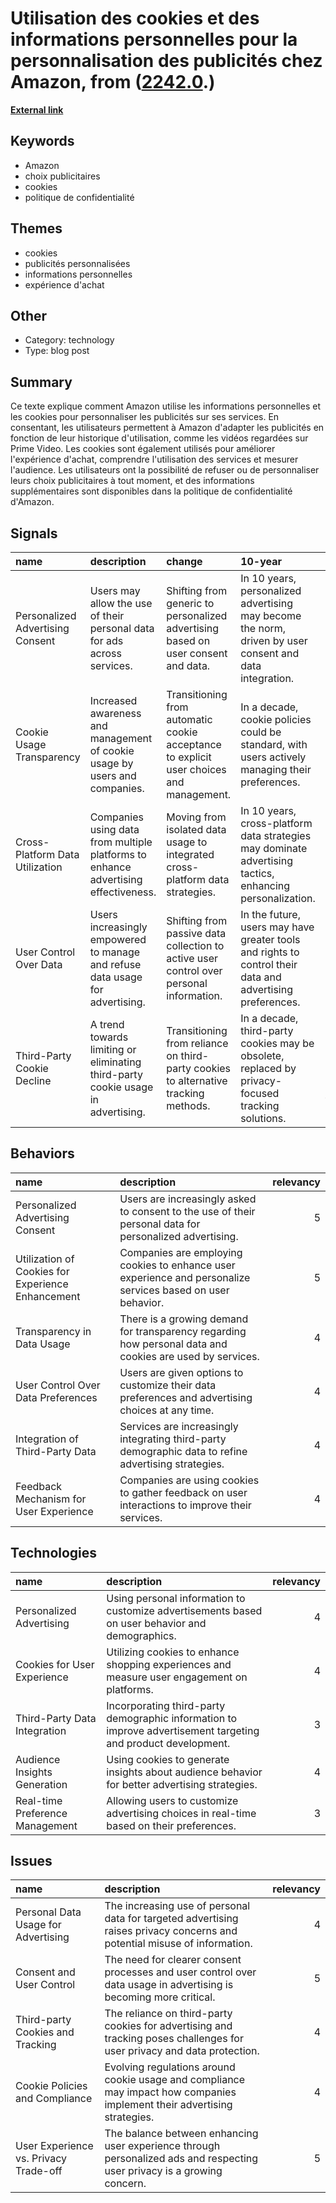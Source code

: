 # __Utilisation des cookies et des informations personnelles pour la personnalisation des publicités chez Amazon__, from ([2242.0](https://kghosh.substack.com/p/2242.0).)

__[External link](https://amzn.to/2GwOLKR)__



## Keywords

* Amazon
* choix publicitaires
* cookies
* politique de confidentialité

## Themes

* cookies
* publicités personnalisées
* informations personnelles
* expérience d'achat

## Other

* Category: technology
* Type: blog post

## Summary

Ce texte explique comment Amazon utilise les informations personnelles et les cookies pour personnaliser les publicités sur ses services. En consentant, les utilisateurs permettent à Amazon d'adapter les publicités en fonction de leur historique d'utilisation, comme les vidéos regardées sur Prime Video. Les cookies sont également utilisés pour améliorer l'expérience d'achat, comprendre l'utilisation des services et mesurer l'audience. Les utilisateurs ont la possibilité de refuser ou de personnaliser leurs choix publicitaires à tout moment, et des informations supplémentaires sont disponibles dans la politique de confidentialité d'Amazon.

## Signals

| name                             | description                                                                        | change                                                                                  | 10-year                                                                                                   | driving-force                                                                        |   relevancy |
|:---------------------------------|:-----------------------------------------------------------------------------------|:----------------------------------------------------------------------------------------|:----------------------------------------------------------------------------------------------------------|:-------------------------------------------------------------------------------------|------------:|
| Personalized Advertising Consent | Users may allow the use of their personal data for ads across services.            | Shifting from generic to personalized advertising based on user consent and data.       | In 10 years, personalized advertising may become the norm, driven by user consent and data integration.   | Growing emphasis on user experience and targeted marketing strategies.               |           4 |
| Cookie Usage Transparency        | Increased awareness and management of cookie usage by users and companies.         | Transitioning from automatic cookie acceptance to explicit user choices and management. | In a decade, cookie policies could be standard, with users actively managing their preferences.           | Rising privacy concerns and regulatory pressures influencing user choices.           |           5 |
| Cross-Platform Data Utilization  | Companies using data from multiple platforms to enhance advertising effectiveness. | Moving from isolated data usage to integrated cross-platform data strategies.           | In 10 years, cross-platform data strategies may dominate advertising tactics, enhancing personalization.  | The need for comprehensive consumer insights to drive effective marketing campaigns. |           4 |
| User Control Over Data           | Users increasingly empowered to manage and refuse data usage for advertising.      | Shifting from passive data collection to active user control over personal information. | In the future, users may have greater tools and rights to control their data and advertising preferences. | Growing consumer demand for privacy and control over personal information.           |           5 |
| Third-Party Cookie Decline       | A trend towards limiting or eliminating third-party cookie usage in advertising.   | Transitioning from reliance on third-party cookies to alternative tracking methods.     | In a decade, third-party cookies may be obsolete, replaced by privacy-focused tracking solutions.         | Increased regulations and user resistance against invasive tracking practices.       |           4 |

## Behaviors

| name                                              | description                                                                                                 |   relevancy |
|:--------------------------------------------------|:------------------------------------------------------------------------------------------------------------|------------:|
| Personalized Advertising Consent                  | Users are increasingly asked to consent to the use of their personal data for personalized advertising.     |           5 |
| Utilization of Cookies for Experience Enhancement | Companies are employing cookies to enhance user experience and personalize services based on user behavior. |           5 |
| Transparency in Data Usage                        | There is a growing demand for transparency regarding how personal data and cookies are used by services.    |           4 |
| User Control Over Data Preferences                | Users are given options to customize their data preferences and advertising choices at any time.            |           4 |
| Integration of Third-Party Data                   | Services are increasingly integrating third-party demographic data to refine advertising strategies.        |           4 |
| Feedback Mechanism for User Experience            | Companies are using cookies to gather feedback on user interactions to improve their services.              |           4 |

## Technologies

| name                            | description                                                                                                   |   relevancy |
|:--------------------------------|:--------------------------------------------------------------------------------------------------------------|------------:|
| Personalized Advertising        | Using personal information to customize advertisements based on user behavior and demographics.               |           4 |
| Cookies for User Experience     | Utilizing cookies to enhance shopping experiences and measure user engagement on platforms.                   |           4 |
| Third-Party Data Integration    | Incorporating third-party demographic information to improve advertisement targeting and product development. |           3 |
| Audience Insights Generation    | Using cookies to generate insights about audience behavior for better advertising strategies.                 |           4 |
| Real-time Preference Management | Allowing users to customize advertising choices in real-time based on their preferences.                      |           3 |

## Issues

| name                                  | description                                                                                                               |   relevancy |
|:--------------------------------------|:--------------------------------------------------------------------------------------------------------------------------|------------:|
| Personal Data Usage for Advertising   | The increasing use of personal data for targeted advertising raises privacy concerns and potential misuse of information. |           4 |
| Consent and User Control              | The need for clearer consent processes and user control over data usage in advertising is becoming more critical.         |           5 |
| Third-party Cookies and Tracking      | The reliance on third-party cookies for advertising and tracking poses challenges for user privacy and data protection.   |           4 |
| Cookie Policies and Compliance        | Evolving regulations around cookie usage and compliance may impact how companies implement their advertising strategies.  |           4 |
| User Experience vs. Privacy Trade-off | The balance between enhancing user experience through personalized ads and respecting user privacy is a growing concern.  |           5 |
